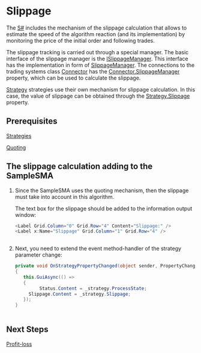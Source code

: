# Slippage

The [S\#](StockSharpAbout.md) includes the mechanism of the slippage calculation that allows to estimate the speed of the algorithm reaction (and its implementation) by monitoring the price of the initial order and following trades.

The slippage tracking is carried out through a special manager. The basic interface of the slippage manager is the [ISlippageManager](xref:StockSharp.Algo.Slippage.ISlippageManager). This interface has the implementation in form of [SlippageManager](xref:StockSharp.Algo.Slippage.SlippageManager). The connections to the trading systems class [Connector](xref:StockSharp.Algo.Connector) has the [Connector.SlippageManager](xref:StockSharp.Algo.Connector.SlippageManager) property, which can be used to calculate the slippage. 

[Strategy](xref:StockSharp.Algo.Strategies.Strategy) strategies use their own mechanism for slippage calculation. In this case, the value of slippage can be obtained through the [Strategy.Slippage](xref:StockSharp.Algo.Strategies.Strategy.Slippage) property.

## Prerequisites

[Strategies](Strategy.md)

[Quoting](StrategyQuoting.md)

## The slippage calculation adding to the SampleSMA

1. Since the SampleSMA uses the quoting mechanism, then the slippage must take into account in this algorithm.

   The text box for the slippage should be added to the information output window:

   ```cs
   <Label Grid.Column="0" Grid.Row="4" Content="Slippage:" />
   <Label x:Name="Slippage" Grid.Column="1" Grid.Row="4" />
   						
   ```
2. Next, you need to extend the event method\-handler of the strategy parameter change:

   ```cs
   private void OnStrategyPropertyChanged(object sender, PropertyChangedEventArgs e)
   {
      this.GuiAsync(() =>
      {
         	Status.Content = _strategy.ProcessState;
       	Slippage.Content = _strategy.Slippage;
      });
   }
   						
   ```

## Next Steps

[Profit\-loss](PnL.md)
